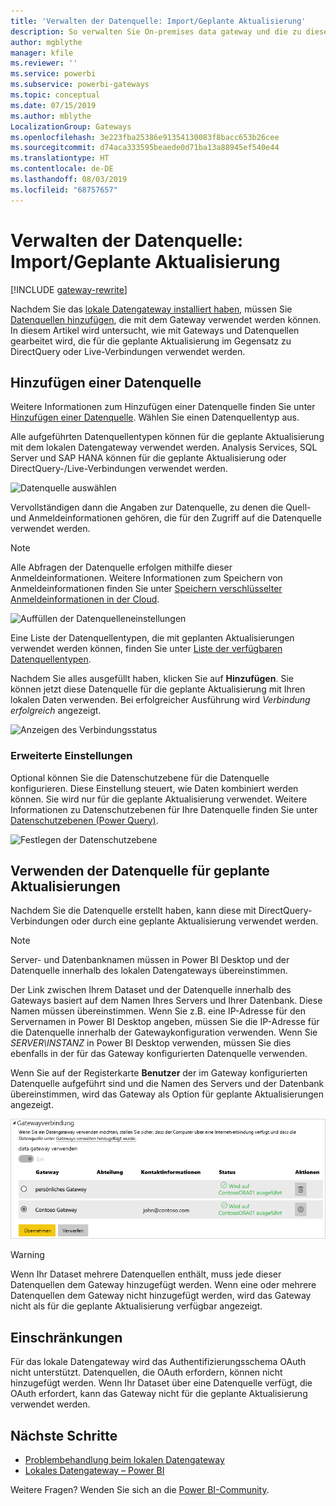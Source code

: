 ```yaml
---
title: 'Verwalten der Datenquelle: Import/Geplante Aktualisierung'
description: So verwalten Sie On-premises data gateway und die zu diesem Gateway gehörigen Datenquellen. Dieser Artikel bezieht sich auf Datenquellen, die mit Import/Geplante Aktualisierung verwendet werden können.
author: mgblythe
manager: kfile
ms.reviewer: ''
ms.service: powerbi
ms.subservice: powerbi-gateways
ms.topic: conceptual
ms.date: 07/15/2019
ms.author: mblythe
LocalizationGroup: Gateways
ms.openlocfilehash: 3e223fba25386e91354130083f8bacc653b26cee
ms.sourcegitcommit: d74aca333595beaede0d71ba13a88945ef540e44
ms.translationtype: HT
ms.contentlocale: de-DE
ms.lasthandoff: 08/03/2019
ms.locfileid: "68757657"
---
```

# <a name="manage-your-data-source---importscheduled-refresh"></a>Verwalten der Datenquelle: Import/Geplante Aktualisierung

[!INCLUDE [gateway-rewrite](includes/gateway-rewrite.md)]

Nachdem Sie das [lokale Datengateway installiert haben](/data-integration/gateway/service-gateway-install), müssen Sie [Datenquellen hinzufügen](service-gateway-data-sources.md#add-a-data-source), die mit dem Gateway verwendet werden können. In diesem Artikel wird untersucht, wie mit Gateways und Datenquellen gearbeitet wird, die für die geplante Aktualisierung im Gegensatz zu DirectQuery oder Live-Verbindungen verwendet werden.

## <a name="add-a-data-source"></a>Hinzufügen einer Datenquelle

Weitere Informationen zum Hinzufügen einer Datenquelle finden Sie unter [Hinzufügen einer Datenquelle](service-gateway-data-sources.md#add-a-data-source). Wählen Sie einen Datenquellentyp aus.

Alle aufgeführten Datenquellentypen können für die geplante Aktualisierung mit dem lokalen Datengateway verwendet werden. Analysis Services, SQL Server und SAP HANA können für die geplante Aktualisierung oder DirectQuery-/Live-Verbindungen verwendet werden.

![Datenquelle auswählen](media/service-gateway-enterprise-manage-scheduled-refresh/datasourcesettings2.png)

Vervollständigen dann die Angaben zur Datenquelle, zu denen die Quell- und Anmeldeinformationen gehören, die für den Zugriff auf die Datenquelle verwendet werden.

> [!NOTE]
> Alle Abfragen der Datenquelle erfolgen mithilfe dieser Anmeldeinformationen. Weitere Informationen zum Speichern von Anmeldeinformationen finden Sie unter [Speichern verschlüsselter Anmeldeinformationen in der Cloud](service-gateway-data-sources.md#store-encrypted-credentials-in-the-cloud).

![Auffüllen der Datenquelleneinstellungen](media/service-gateway-enterprise-manage-scheduled-refresh/datasourcesettings3-oracle.png)

Eine Liste der Datenquellentypen, die mit geplanten Aktualisierungen verwendet werden können, finden Sie unter [Liste der verfügbaren Datenquellentypen](service-gateway-data-sources.md#list-of-available-data-source-types).

Nachdem Sie alles ausgefüllt haben, klicken Sie auf **Hinzufügen**. Sie können jetzt diese Datenquelle für die geplante Aktualisierung mit Ihren lokalen Daten verwenden. Bei erfolgreicher Ausführung wird *Verbindung erfolgreich* angezeigt.

![Anzeigen des Verbindungsstatus](media/service-gateway-enterprise-manage-scheduled-refresh/datasourcesettings4.png)

### <a name="advanced-settings"></a>Erweiterte Einstellungen

Optional können Sie die Datenschutzebene für die Datenquelle konfigurieren. Diese Einstellung steuert, wie Daten kombiniert werden können. Sie wird nur für die geplante Aktualisierung verwendet. Weitere Informationen zu Datenschutzebenen für Ihre Datenquelle finden Sie unter [Datenschutzebenen (Power Query)](https://support.office.com/article/Privacy-levels-Power-Query-CC3EDE4D-359E-4B28-BC72-9BEE7900B540).

![Festlegen der Datenschutzebene](media/service-gateway-enterprise-manage-scheduled-refresh/datasourcesettings9.png)

## <a name="use-the-data-source-for-scheduled-refresh"></a>Verwenden der Datenquelle für geplante Aktualisierungen

Nachdem Sie die Datenquelle erstellt haben, kann diese mit DirectQuery-Verbindungen oder durch eine geplante Aktualisierung verwendet werden.

> [!NOTE]
> Server- und Datenbanknamen müssen in Power BI Desktop und der Datenquelle innerhalb des lokalen Datengateways übereinstimmen.

Der Link zwischen Ihrem Dataset und der Datenquelle innerhalb des Gateways basiert auf dem Namen Ihres Servers und Ihrer Datenbank. Diese Namen müssen übereinstimmen. Wenn Sie z.B. eine IP-Adresse für den Servernamen in Power BI Desktop angeben, müssen Sie die IP-Adresse für die Datenquelle innerhalb der Gatewaykonfiguration verwenden. Wenn Sie *SERVER\INSTANZ* in Power BI Desktop verwenden, müssen Sie dies ebenfalls in der für das Gateway konfigurierten Datenquelle verwenden.

Wenn Sie auf der Registerkarte **Benutzer** der im Gateway konfigurierten Datenquelle aufgeführt sind und die Namen des Servers und der Datenbank übereinstimmen, wird das Gateway als Option für geplante Aktualisierungen angezeigt.

![Anzeigen der Benutzer](media/service-gateway-enterprise-manage-scheduled-refresh/powerbi-gateway-enterprise-schedule-refresh.png)

> [!WARNING]
> Wenn Ihr Dataset mehrere Datenquellen enthält, muss jede dieser Datenquellen dem Gateway hinzugefügt werden. Wenn eine oder mehrere Datenquellen dem Gateway nicht hinzugefügt werden, wird das Gateway nicht als für die geplante Aktualisierung verfügbar angezeigt.

## <a name="limitations"></a>Einschränkungen

Für das lokale Datengateway wird das Authentifizierungsschema OAuth nicht unterstützt. Datenquellen, die OAuth erfordern, können nicht hinzugefügt werden. Wenn Ihr Dataset über eine Datenquelle verfügt, die OAuth erfordert, kann das Gateway nicht für die geplante Aktualisierung verwendet werden.

## <a name="next-steps"></a>Nächste Schritte

* [Problembehandlung beim lokalen Datengateway](/data-integration/gateway/service-gateway-tshoot)
* [Lokales Datengateway – Power BI](service-gateway-onprem-tshoot.md)

Weitere Fragen? Wenden Sie sich an die [Power BI-Community](http://community.powerbi.com/).

